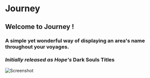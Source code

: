 # **Journey**
## Welcome to Journey !
### A simple yet wonderful way of displaying an area's name throughout your voyages.
### *Initially released as Hope's* **Dark Souls Titles**


![Screenshot](https://i.imgur.com/4XQVYgF.png)
